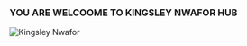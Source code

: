 ### YOU ARE WELCOOME TO KINGSLEY NWAFOR HUB

![Kingsley Nwafor](http:https://res.cloudinary.com/dje0eeous/image/upload/v1635425119/King_dbr9nt.jpg)

<!--
**kingsleynwafor54/kingsleynwafor54** is a ✨ _special_ ✨ repository because its `README.md` (this file) appears on your GitHub profile.

Here are some ideas to get you started:

- 🔭 I’m currently working on ...
- 🌱 I’m currently learning ...
- 👯 I’m looking to collaborate on ...
- 🤔 I’m looking for help with ...
- 💬 Ask me about ...
- 📫 How to reach me: ...
- 😄 Pronouns: ...
- ⚡ Fun fact: ...
-->
